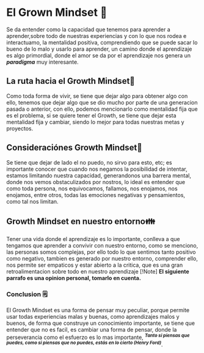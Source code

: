 # El Grown Mindset 🧠
Se da entender como la capacidad que tenemos para aprender a aprender,sobre todo de nuestras experiencias y con lo que nos rodea e interactuamo, la mentalidad positiva, comprendiendo que se puede sacar lo bueno de lo malo y usarlo para aprender, un camino donde el aprendizaje es algo primordial, donde el amor se da por el aprendizaje nos genera un **_paradigma_** muy interesante.
## La ruta hacia el Growth Mindset🚶
Como toda forma de vivir, se tiene que dejar algo para obtener algo con ello, tenemos que dejar algo que se dio mucho por parte de una generacion pasada o anterior, con ello, podemos mencionarlo como mentalidad fija que es el problema, si se quiere tener el Growth, se tiene que dejar esta mentalidad fija y cambiar, siendo lo mejor para todas nuestras metas y proyectos.
## Consideraciónes Growth Mindset📓
Se tiene que dejar de lado el no puedo, no sirvo para esto, etc; es importante conocer que cuando nos negamos la posibilidad de intentar, estamos limitando nuestra capacidad, generandonos una barrera mental, donde nos vemos obstaculizados por nostros, lo ideal es entender que como toda persona, nos equivocamos, fallamos, nos enojamos, nos enojamos, entre otros, todas las emociones negativas y pensamientos, como tal nos limitan.
## Growth Mindset en nuestro entorno👪
Tener una vida donde el aprendizaje es lo importante, conlleva a que tengamos que aprender a convivir con nuestro entorno, como se menciono, las personas somos complejas, por ello todo lo que sentimos tanto positivo como negativo, tambien es generado por nuestro entorno, comprender ello, nos permite ser empaticos y estar abierto a la critica, que es una gran retroalimentacion sobre todo en nuestro aprendizaje
[!Note]
**El siguiente parrafo es una opinion personal, tomarlo en cuenta.**
### Conclusion 🗒️
El Growth Mindset es una forma de pensar muy peculiar, porque permite usar todas experiencias malas y buenas, como aprendizajes malos y buenos, de forma que construye un conocimiento importante, se tiene que entender que no es facil, es cambiar una forma de pensar, donde la perseverancia como el esfuerzo es lo mas importante, <sup>**_Tanto si piensas que puedes, como si piensas que no puedes, estás en lo cierto (Henry Ford)_</sup>**.
